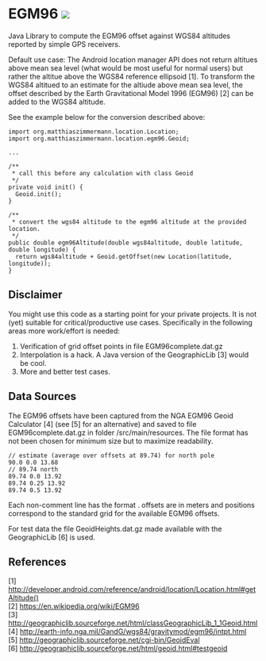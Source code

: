 # EGM96  <img src="https://travis-ci.org/matthiaszimmermann/EGM96.svg">

Java Library to compute the EGM96 offset against WGS84 altitudes reported by simple GPS receivers. 

Default use case: The Android location manager API does not return altitues above mean sea level (what would be most useful for normal users) but rather the altitue above the WGS84 reference ellipsoid [1]. To transform the WGS84 altitued to an estimate for the altiude above mean sea level, the offset described by the Earth Gravitational Model 1996 (EGM96) [2] can be added to the WGS84 altitude.

See the example below for the conversion described above:

```
import org.matthiaszimmermann.location.Location;
import org.matthiaszimmermann.location.egm96.Geoid;

...

/** 
 * call this before any calculation with class Geoid
 */
private void init() {
  Geoid.init();
}

/**
 * convert the wgs84 altitude to the egm96 altitude at the provided location.
 */
public double egm96Altitude(double wgs84altitude, double latitude, double longitude) {
  return wgs84altitude + Geoid.getOffset(new Location(latitude, longitude));
}
```

## Disclaimer
You might use this code as a starting point for your private projects. It is not (yet) suitable for critical/productive use cases. Specifically in the following areas more work/effort is needed:

1. Verification of grid offset points in file EGM96complete.dat.gz
2. Interpolation is a hack. A Java version of the GeographicLib [3] would be cool.
3. More and better test cases.

## Data Sources
The EGM96 offsets have been captured from the NGA EGM96 Geoid Calculator [4] (see [5] for an alternative) and saved to file EGM96complete.dat.gz in folder /src/main/resources. The file format has not been chosen for minimum size but to maximize readability. 

```
// estimate (average over offsets at 89.74) for north pole
90.0 0.0 13.68
// 89.74 north
89.74 0.0 13.92
89.74 0.25 13.92
89.74 0.5 13.92
```

Each non-comment line has the format <latitude> <longitude> <offset>. offsets are in meters and positions correspond to the standard grid for the available EGM96 offsets.

For test data the file GeoidHeights.dat.gz made available with the GeographicLib [6] is used.

## References
[1] http://developer.android.com/reference/android/location/Location.html#getAltitude()<br>
[2] https://en.wikipedia.org/wiki/EGM96<br>
[3] http://geographiclib.sourceforge.net/html/classGeographicLib_1_1Geoid.html<br>
[4] http://earth-info.nga.mil/GandG/wgs84/gravitymod/egm96/intpt.html<br>
[5] http://geographiclib.sourceforge.net/cgi-bin/GeoidEval<br>
[6] http://geographiclib.sourceforge.net/html/geoid.html#testgeoid<br>
